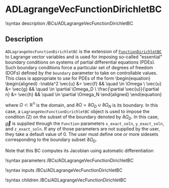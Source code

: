 # ADLagrangeVecFunctionDirichletBC

!syntax description /BCs/ADLagrangeVecFunctionDirichletBC<RESIDUAL>

## Description

`ADLagrangeVecFunctionDirichletBC` is the extension of [`FunctionDirichletBC`](bcs/DirichletBC) to
Lagrange vector variables and is used for
imposing so-called "essential" boundary conditions on systems of
partial differential equations (PDEs).  Such boundary conditions force
a particular set of degrees of freedom (DOFs) defined by the
`boundary` parameter to take on controllable values. This
class is appropriate to use for PDEs of the form
\begin{equation}
\begin{aligned}
  -\nabla^2 \vec{u} &= \vec{f} && \quad \in \Omega \\
  \vec{u} &= \vec{g} && \quad \in \partial \Omega_D \\
  \frac{\partial \vec{u}}{\partial n} &= \vec{h} && \quad \in \partial \Omega_N
\end{aligned}
\end{equation}

where $\Omega \subset \mathbb{R}^n$ is the domain, and $\partial
\Omega = \partial \Omega_D \cup \partial \Omega_N$ is its boundary. In
this case, a `LagrangeVecFunctionDirichletBC` object is used to impose the condition (2)
on the subset of the boundary denoted by $\partial \Omega_D$. In this case,
$\vec{g}$ is supplied through the `Function` parameters `x_exact_soln`, `y_exact_soln`, and
`z_exact_soln`. If any of those parameters are not supplied by the user, they
take a default value of $0$. The user must define one
or more sidesets corresponding to the boundary subset $\partial \Omega_D$.

Note that this BC computes its Jacobian using automatic differentiation

!syntax parameters /BCs/ADLagrangeVecFunctionDirichletBC<RESIDUAL>

!syntax inputs /BCs/ADLagrangeVecFunctionDirichletBC<RESIDUAL>

!syntax children /BCs/ADLagrangeVecFunctionDirichletBC<RESIDUAL>
